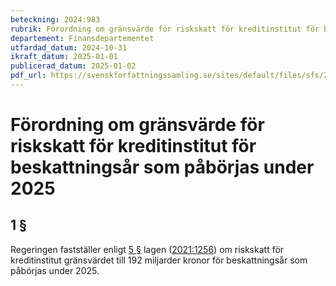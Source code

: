 ```yaml
---
beteckning: 2024:983
rubrik: Förordning om gränsvärde för riskskatt för kreditinstitut för beskattningsår som påbörjas under 2025
departement: Finansdepartementet
utfardad_datum: 2024-10-31
ikraft_datum: 2025-01-01
publicerad_datum: 2025-01-02
pdf_url: https://svenskforfattningssamling.se/sites/default/files/sfs/2024-10/SFS2024-983.pdf
---
```


# Förordning om gränsvärde för riskskatt för kreditinstitut för beskattningsår som påbörjas under 2025

## 1 §

Regeringen fastställer enligt [5 §](#5) lagen ([2021:1256](https://selex.se/eli/sfs/2021/1256)) om riskskatt för kreditinstitut gränsvärdet till 192 miljarder kronor för beskattningsår som påbörjas under 2025.